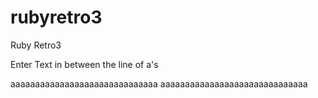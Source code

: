 rubyretro3
==========

Ruby Retro3


Enter Text in between the line of a's

aaaaaaaaaaaaaaaaaaaaaaaaaaaaaa
aaaaaaaaaaaaaaaaaaaaaaaaaaaaaa

